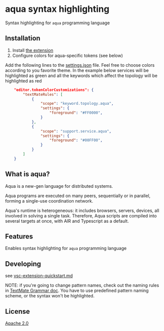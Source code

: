 # aqua syntax highlighting

Syntax highlighting for `aqua` programming language

## Installation

1. Install [the extension](https://marketplace.visualstudio.com/items?itemName=FluenceLabs.aqua-syntax-highlight)
2. Configure colors for aqua-specific tokens (see below)

Add the following lines to the [settings.json](https://code.visualstudio.com/docs/getstarted/settings) file. Feel free
to choose colors according to you favorite theme. In the example below services will be highlighted as green and all the
keywords which affect the topology will be highlighted as red

```json
    "editor.tokenColorCustomizations": {
        "textMateRules": [
            {
                "scope": "keyword.topology.aqua",
                "settings": {
                    "foreground": "#FF0000",
                }
            },
            {
                "scope": "support.service.aqua",
                "settings": {
                    "foreground": "#00FF00",
                }
            }
        ]
    }
```

## What is aqua?

Aqua is a new-gen language for distributed systems.

Aqua programs are executed on many peers, sequentially or in parallel, forming a single-use coordination network.

Aqua's runtime is heterogeneous: it includes browsers, servers, devices, all involved in solving a single task.
Therefore, Aqua scripts are compiled into several targets at once, with AIR and Typescript as a default.

## Features

Enables syntax highlighting for `aqua` programming language

## Developing

see [vsc-extension-quickstart.md](vsc-extension-quickstart.md)

NOTE: if you're going to change pattern names, check out the naming rules
in [TextMate Grammar doc](https://macromates.com/manual/en/language_grammars). You have to use predefined pattern naming
scheme, or the syntax won't be highlighted.

## License

[Apache 2.0](LICENSE)
